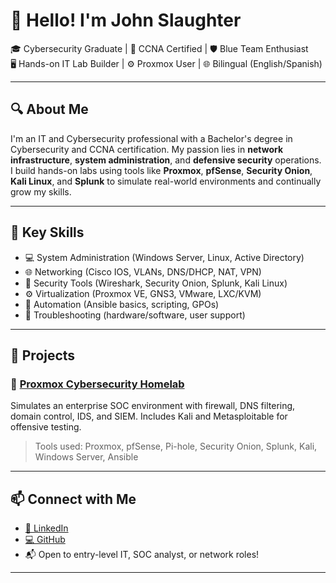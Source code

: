 # 👋 Hello! I'm John Slaughter

🎓 Cybersecurity Graduate | 📡 CCNA Certified | 🛡️ Blue Team Enthusiast  
🖥️ Hands-on IT Lab Builder | ⚙️ Proxmox User | 🌐 Bilingual (English/Spanish)

---

## 🔍 About Me

I'm an IT and Cybersecurity professional with a Bachelor's degree in Cybersecurity and CCNA certification. My passion lies in **network infrastructure**, **system administration**, and **defensive security** operations. I build hands-on labs using tools like **Proxmox**, **pfSense**, **Security Onion**, **Kali Linux**, and **Splunk** to simulate real-world environments and continually grow my skills.

---

## 🧰 Key Skills

- 💻 System Administration (Windows Server, Linux, Active Directory)
- 🌐 Networking (Cisco IOS, VLANs, DNS/DHCP, NAT, VPN)
- 🧪 Security Tools (Wireshark, Security Onion, Splunk, Kali Linux)
- ⚙️ Virtualization (Proxmox VE, GNS3, VMware, LXC/KVM)
- 🔄 Automation (Ansible basics, scripting, GPOs)
- 🔧 Troubleshooting (hardware/software, user support)

---

## 📂 Projects

### 🔹 [Proxmox Cybersecurity Homelab](https://github.com/Slaughter16/Proxmox-IT-Cybersecurity-Homelab)
Simulates an enterprise SOC environment with firewall, DNS filtering, domain control, IDS, and SIEM. Includes Kali and Metasploitable for offensive testing.

> Tools used: Proxmox, pfSense, Pi-hole, Security Onion, Splunk, Kali, Windows Server, Ansible

---

## 📫 Connect with Me

- [🔗 LinkedIn](www.linkedin.com/in/john-slaughter-08a872262)
- [💻 GitHub](https://github.com/Slaughter16)
- 📬 Open to entry-level IT, SOC analyst, or network roles!

---
